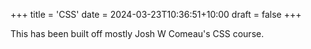 +++
title = 'CSS'
date = 2024-03-23T10:36:51+10:00
draft = false
+++

This has been built off mostly Josh W Comeau's CSS course.


